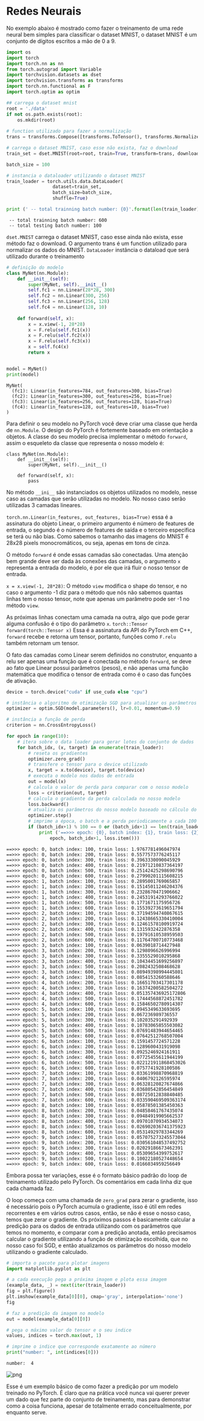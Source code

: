 
# Redes Neurais

No exemplo abaixo é mostrado como fazer o treinamento de uma rede neural bem simples para classificar o dataset MNIST, o dataset MNIST é um conjunto de dígitos escritos a mão de 0 a 9.


```python
import os
import torch
import torch.nn as nn
from torch.autograd import Variable
import torchvision.datasets as dset
import torchvision.transforms as transforms
import torch.nn.functional as F
import torch.optim as optim

## carrega o dataset mnist
root = './data'
if not os.path.exists(root):
    os.mkdir(root)
    
# function utilizado para fazer a normalização
trans = transforms.Compose([transforms.ToTensor(), transforms.Normalize((0.5,), (1.0,))])

# carrega o dataset MNIST, caso esse não exista, faz o download
train_set = dset.MNIST(root=root, train=True, transform=trans, download=True)

batch_size = 100

# instancia o dataloader utilizando o dataset MNIST
train_loader = torch.utils.data.DataLoader(
                 dataset=train_set,
                 batch_size=batch_size,
                 shuffle=True)

print (' -- total trainning batch number: {0}'.format(len(train_loader)))
```

     -- total trainning batch number: 600
     -- total testing batch number: 100


`dset.MNIST` carrega o dataset MNIST, caso esse ainda não exista, esse método faz o download. O argumento trans é um function utilizado para normalizar os dados do MNIST.
`DataLoader` instância o dataload que será utilizado durante o treinamento


```python
# definição do modelo
class MyNet(nn.Module):
    def __init__(self):
        super(MyNet, self).__init__()
        self.fc1 = nn.Linear(28*28, 300)
        self.fc2 = nn.Linear(300, 256)
        self.fc3 = nn.Linear(256, 128)
        self.fc4 = nn.Linear(128, 10)
        
    def forward(self, x):
        x = x.view(-1, 28*28)
        x = F.relu(self.fc1(x))
        x = F.relu(self.fc2(x))
        x = F.relu(self.fc3(x))
        x = self.fc4(x)
        return x


model = MyNet()
print(model)
```

    MyNet(
      (fc1): Linear(in_features=784, out_features=300, bias=True)
      (fc2): Linear(in_features=300, out_features=256, bias=True)
      (fc3): Linear(in_features=256, out_features=128, bias=True)
      (fc4): Linear(in_features=128, out_features=10, bias=True)
    )


Para definir o seu modelo no PyTorch você deve criar uma classe que herda de `nn.Module`. O design do PyTorch é fortemente baseado em orientação a objetos.
A classe do seu modelo precisa implementar o método  `forward`, assim o esqueleto da classe que representa o nosso modelo é:
```
class MyNet(nn.Module):
    def __init__(self):
        super(MyNet, self).__init__()
        
    def forward(self, x):
        pass
```
No método `__ini__` são instanciados os objetos utilizados no modelo, nesse caso as camadas que serão utilizadas no modelo. No nosso caso serão utilizadas 3 camadas lineares.

`torch.nn.Linear(in_features, out_features, bias=True)` essa é a assinatura do objeto Linear, o primeiro argumento é número de features de entrada, o segundo é o número de features de saída e o terceiro especifica se terá ou não bias. Como sabemos o tamanho das imagens do MNIST é 28x28 pixels monocromáticos, ou seja, apenas em tons de cinza.

O método `forward` é onde essas camadas são conectadas. Uma atenção bem grande deve ser dada às conexões das camadas, o argumento `x` representa a entrada do modelo, é por ele que irá fluir o nosso tensor de entrada.

`x = x.view(-1, 28*28)`: O método `view` modifica o shape do tensor, e no caso o argumento -1 diz para o método que nós não sabemos quantas linhas tem o nosso tensor, note que apenas um parâmetro pode ser -1 no método `view`.

As próximas linhas conectam uma camada na outra, algo que pode gerar alguma confusão é o tipo do parâmetro `x`.
`torch::Tensor forward(torch::Tensor x)` Essa é a assinatura da API do PyTorch em C++, `forward` recebe e retorna um tensor, portanto, funções como `F.relu` também retornam um tensor.

O fato das camadas como Linear serem definidos no construtor, enquanto a relu ser apenas uma função que é conectada no método `forward`, se deve ao fato que Linear possui parâmetros (pesos), e não apenas uma função matemática que modifica o tensor de entrada como é o caso das funções de ativação.


```python
device = torch.device("cuda" if use_cuda else "cpu")

# instância o algoritmo de otimização SGD para atualizar os parâmetros do nosso modelo
optimizer = optim.SGD(model.parameters(), lr=0.01, momentum=0.9)

# instância a função de perda
criterion = nn.CrossEntropyLoss()

for epoch in range(10):
    # itera sobre o data loader para gerar lotes do conjunto de dados
    for batch_idx, (x, target) in enumerate(train_loader):
        # reseta os gradientes
        optimizer.zero_grad()
        # transfere o tensor para o device utilizado
        x, target = x.to(device), target.to(device)
        # executa o modelo nos dados de entrada
        out = model(x)
        # calcula o valor de perda para comparar com o nosso modelo
        loss = criterion(out, target)
        # calcula o gradiente da perda calculada no nosso modelo
        loss.backward()
        # atualiza os parâmetros do nosso modelo baseado no cálculo do gradiente
        optimizer.step()
        # imprime a época, o batch e a perda periodicamente a cada 100 batches         
        if (batch_idx+1) % 100 == 0 or (batch_idx+1) == len(train_loader):
            print ('==>>> epoch: {0}, batch index: {1}, train loss: {2}'.format(
                epoch, batch_idx+1, loss.item()))
```

    ==>>> epoch: 0, batch index: 100, train loss: 1.9767781496047974
    ==>>> epoch: 0, batch index: 200, train loss: 0.5577573776245117
    ==>>> epoch: 0, batch index: 300, train loss: 0.3963330090045929
    ==>>> epoch: 0, batch index: 400, train loss: 0.21971210837364197
    ==>>> epoch: 0, batch index: 500, train loss: 0.25142425298690796
    ==>>> epoch: 0, batch index: 600, train loss: 0.27990201115608215
    ==>>> epoch: 1, batch index: 100, train loss: 0.2895001769065857
    ==>>> epoch: 1, batch index: 200, train loss: 0.15145011246204376
    ==>>> epoch: 1, batch index: 300, train loss: 0.2328670471906662
    ==>>> epoch: 1, batch index: 400, train loss: 0.24531914293766022
    ==>>> epoch: 1, batch index: 500, train loss: 0.1771671175956726
    ==>>> epoch: 1, batch index: 600, train loss: 0.15539273619651794
    ==>>> epoch: 2, batch index: 100, train loss: 0.37194594740867615
    ==>>> epoch: 2, batch index: 200, train loss: 0.12438665330410004
    ==>>> epoch: 2, batch index: 300, train loss: 0.12461578100919724
    ==>>> epoch: 2, batch index: 400, train loss: 0.1315932422876358
    ==>>> epoch: 2, batch index: 500, train loss: 0.19791610538959503
    ==>>> epoch: 2, batch index: 600, train loss: 0.11764700710773468
    ==>>> epoch: 3, batch index: 100, train loss: 0.0639018714427948
    ==>>> epoch: 3, batch index: 200, train loss: 0.1298096626996994
    ==>>> epoch: 3, batch index: 300, train loss: 0.3355529010295868
    ==>>> epoch: 3, batch index: 400, train loss: 0.10434451699256897
    ==>>> epoch: 3, batch index: 500, train loss: 0.2082432508468628
    ==>>> epoch: 3, batch index: 600, train loss: 0.08949398994445801
    ==>>> epoch: 4, batch index: 100, train loss: 0.0854153260588646
    ==>>> epoch: 4, batch index: 200, train loss: 0.16651703417301178
    ==>>> epoch: 4, batch index: 300, train loss: 0.16374200582504272
    ==>>> epoch: 4, batch index: 400, train loss: 0.051357436925172806
    ==>>> epoch: 4, batch index: 500, train loss: 0.17444568872451782
    ==>>> epoch: 4, batch index: 600, train loss: 0.15846502780914307
    ==>>> epoch: 5, batch index: 100, train loss: 0.0945349633693695
    ==>>> epoch: 5, batch index: 200, train loss: 0.067236989736557
    ==>>> epoch: 5, batch index: 300, train loss: 0.102035291492939
    ==>>> epoch: 5, batch index: 400, train loss: 0.10783065855503082
    ==>>> epoch: 5, batch index: 500, train loss: 0.07691483944654465
    ==>>> epoch: 5, batch index: 600, train loss: 0.07642512768507004
    ==>>> epoch: 6, batch index: 100, train loss: 0.1591457724571228
    ==>>> epoch: 6, batch index: 200, train loss: 0.1289600431919098
    ==>>> epoch: 6, batch index: 300, train loss: 0.0925246924161911
    ==>>> epoch: 6, batch index: 400, train loss: 0.07725455611944199
    ==>>> epoch: 6, batch index: 500, train loss: 0.022121911868453026
    ==>>> epoch: 6, batch index: 600, train loss: 0.0757741928100586
    ==>>> epoch: 7, batch index: 100, train loss: 0.03361998870968819
    ==>>> epoch: 7, batch index: 200, train loss: 0.0406792126595974
    ==>>> epoch: 7, batch index: 300, train loss: 0.06328120827674866
    ==>>> epoch: 7, batch index: 400, train loss: 0.03680542856454849
    ==>>> epoch: 7, batch index: 500, train loss: 0.08725012838840485
    ==>>> epoch: 7, batch index: 600, train loss: 0.033590469509363174
    ==>>> epoch: 8, batch index: 100, train loss: 0.05878501385450363
    ==>>> epoch: 8, batch index: 200, train loss: 0.04858461767435074
    ==>>> epoch: 8, batch index: 300, train loss: 0.09484919905662537
    ==>>> epoch: 8, batch index: 400, train loss: 0.09701070934534073
    ==>>> epoch: 8, batch index: 500, train loss: 0.026902036741375923
    ==>>> epoch: 8, batch index: 600, train loss: 0.05314929783344269
    ==>>> epoch: 9, batch index: 100, train loss: 0.057075273245573044
    ==>>> epoch: 9, batch index: 200, train loss: 0.030561048537492752
    ==>>> epoch: 9, batch index: 300, train loss: 0.02029186673462391
    ==>>> epoch: 9, batch index: 400, train loss: 0.05309654399752617
    ==>>> epoch: 9, batch index: 500, train loss: 0.10022180527448654
    ==>>> epoch: 9, batch index: 600, train loss: 0.0166034959256649


Embora possa ter variações, esse é o formato básico padrão do loop de treinamento utilizado pelo PyTorch. Os comentários em cada linha diz que cada chamada faz.

O loop começa com uma chamada de `zero_grad` para zerar o gradiente, isso é necessário pois o PyTorch acumula o gradiente, isso é útil em redes recorrentes e em vários outros casos, então, se não é esse o nosso caso, temos que zerar o gradiente.
Os próximos passos é basicamente calcular a predição para os dados de entrada utilizando com os parâmetros que temos no momento, e comparar com a predição anotada, então precisamos calcular o gradiente utilizando a função de otimização escolhida, que no nosso caso foi SGD, e então atualizamos os parâmetros do nosso modelo utilizando o gradiente calculado.


```python
# importa o pacote para plotar imagens
import matplotlib.pyplot as plt

# a cada execução pega a próxima imagem e plota essa imagem
(example_data, _) = next(iter(train_loader))
fig = plt.figure()
plt.imshow(example_data[0][0], cmap='gray', interpolation='none')
fig

# faz a predição da imagem no modelo
out = model(example_data[0][0])

# pega o máximo valor do tensor e o seu indice
values, indices = torch.max(out, 1)

# imprime o indice que corresponde exatamente ao número
print("number: ", int(indices[0]))
```

    number:  4



![png](simple_model_files/simple_model_8_1.png)


Esse é um exemplo básico de como fazer a predição por um modelo treinado no PyTorch. É claro que na prática você nunca vai querer prever um dado que fez parte do conjunto de treinamento, mas para demonstrar como a coisa funciona, apesar de totalmente errado conceitualmente, por enquanto serve.
